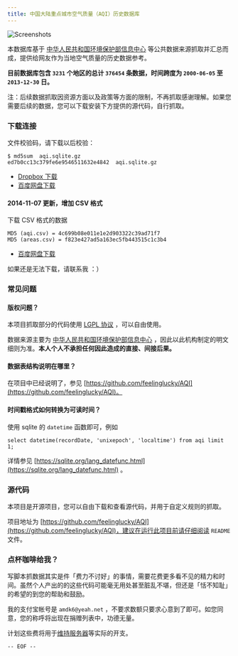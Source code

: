 ```yaml
---
title: 中国大陆重点城市空气质量（AQI）历史数据库
---
```


![Screenshots](http://files.gracecode.com/2014_03_12/1394590858@640.png)

本数据库基于 [中华人民共和国环境保护部信息中心](http://datacenter.mep.gov.cn/) 等公共数据来源抓取并汇总而成，提供给网友作为当地空气质量的历史数据参考。

**目前数据库包含 ``3231`` 个地区的总计 ``376454`` 条数据，时间跨度为 ``2000-06-05`` 至 ``2013-12-30`` 日。** 

注：后续数据抓取因资源方面以及政策等方面的限制，不再抓取感谢理解。如果您需要后续的数据，您可以下载安装下方提供的源代码，自行抓取。


### 下载连接

文件校验码，请下载以后校验：

```
$ md5sum  aqi.sqlite.gz 
ed7b0cc13c379fe6e9546511632e4842  aqi.sqlite.gz
```

* [Dropbox 下载](https://www.dropbox.com/s/4os66iar0dn9nzo/aqi.sqlite.gz)
* [百度网盘下载](http://pan.baidu.com/s/1sjycHFB)

#### 2014-11-07 更新，增加 CSV 格式

下载 CSV 格式的数据

```
MD5 (aqi.csv) = 4c699b08e011e1e2d903322c39ad71f7
MD5 (areas.csv) = f823e427ad5a163ec5fb443515c1c3b4
```

* [百度网盘下载](http://pan.baidu.com/s/1o6jwKiA)

如果还是无法下载，请联系我 ：）


### 常见问题

#### 版权问题？

本项目抓取部分的代码使用 [LGPL 协议](https://github.com/feelinglucky/AQI/blob/master/LICENSE) ，可以自由使用。

数据来源主要为 [中华人民共和国环境保护部信息中心](http://datacenter.mep.gov.cn/) ，因此以此机构制定的明文细则为准。**本人个人不承担任何因此造成的直接、间接后果。**


#### 数据表结构说明在哪里？

在项目中已经说明了，参见 [https://github.com/feelinglucky/AQI](https://github.com/feelinglucky/AQI)。


#### 时间戳格式如何转换为可读时间？

使用 sqlite 的 ``datetime`` 函数即可，例如 

```
select datetime(recordDate, 'unixepoch', 'localtime') from aqi limit 1; 
```

详情参见 [https://sqlite.org/lang_datefunc.html](https://sqlite.org/lang_datefunc.html) 。



### 源代码

本项目是开源项目，您可以自由下载和查看源代码，并用于自定义规则的抓取。

项目地址为 [https://github.com/feelinglucky/AQI](https://github.com/feelinglucky/AQI)，建议在运行此项目前请仔细阅读 ``README`` 文件。


### 点杯咖啡给我？

写脚本抓数据其实是件「费力不讨好」的事情，需要花费更多看不见的精力和时间。虽然个人产出的的这些代码可能毫无用处甚至脏乱不堪，但还是「恬不知耻」的希望的到您的帮助和鼓励。

我的支付宝帐号是 ```amdk6@yeah.net``` ，不要求数额只要求心意到了即可。如您同意，您的称呼将出现在捐赠列表中，功德无量。

计划这些费将用于[维持服务器](https://mos.meituan.com/r/71f9f5e918)等实际的开支。

``` -- EOF -- ```


